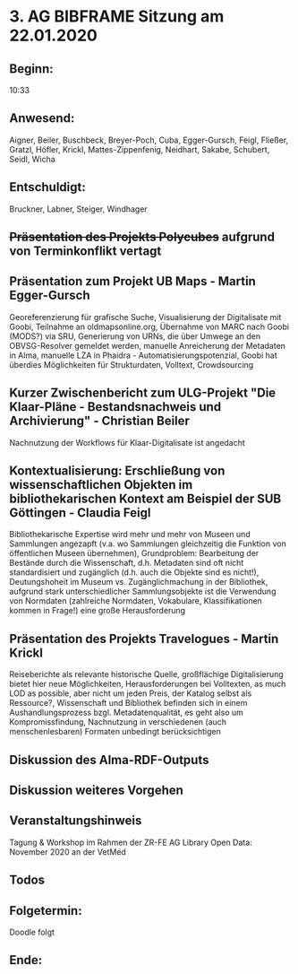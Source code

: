 # 3. AG BIBFRAME Sitzung am 22.01.2020

## Beginn: 

10:33

## Anwesend:

Aigner, Beiler, Buschbeck, Breyer-Poch, Cuba, Egger-Gursch, Feigl, Fließer, Gratzl, Höfler, Krickl, Mattes-Zippenfenig, Neidhart, Sakabe, Schubert, Seidl, Wicha

## Entschuldigt:

Bruckner, Labner, Steiger, Windhager

## ~~Präsentation des Projekts Polycubes~~ aufgrund von Terminkonflikt vertagt

## Präsentation zum Projekt UB Maps - Martin Egger-Gursch

Georeferenzierung für grafische Suche, Visualisierung der Digitalisate mit Goobi, Teilnahme an oldmapsonline.org, Übernahme von MARC nach Goobi (MODS?) via SRU, Generierung von URNs, die über Umwege an den OBVSG-Resolver gemeldet werden, manuelle Anreicherung der Metadaten in Alma, manuelle LZA in Phaidra - Automatisierungspotenzial, Goobi hat überdies Möglichkeiten für Strukturdaten, Volltext, Crowdsourcing

## Kurzer Zwischenbericht zum ULG-Projekt "Die Klaar-Pläne - Bestandsnachweis und Archivierung" - Christian Beiler

Nachnutzung der Workflows für Klaar-Digitalisate ist angedacht

## Kontextualisierung: Erschließung von wissenschaftlichen Objekten im bibliothekarischen Kontext am Beispiel der SUB Göttingen - Claudia Feigl

Bibliothekarische Expertise wird mehr und mehr von Museen und Sammlungen angezapft (v.a. wo Sammlungen gleichzeitig die Funktion von öffentlichen Museen übernehmen), Grundproblem: Bearbeitung der Bestände durch die Wissenschaft, d.h. Metadaten sind oft nicht standardisiert und zugänglich (d.h. auch die Objekte sind es nicht!), Deutungshoheit im Museum vs. Zugänglichmachung in der Bibliothek, aufgrund stark unterschiedlicher Sammlungsobjekte ist die Verwendung von Normdaten (zahlreiche Normdaten, Vokabulare, Klassifikationen kommen in Frage!) eine große Herausforderung

## Präsentation des Projekts Travelogues - Martin Krickl

Reiseberichte als relevante historische Quelle, großflächige Digitalisierung bietet hier neue Möglichkeiten, Herausforderungen bei Volltexten, as much LOD as possible, aber nicht um jeden Preis, der Katalog selbst als Ressource?, Wissenschaft und Bibliothek befinden sich in einem Aushandlungsprozess bzgl. Metadatenqualität, es geht also um Kompromissfindung, Nachnutzung in verschiedenen (auch menschenlesbaren) Formaten unbedingt berücksichtigen 

## Diskussion des Alma-RDF-Outputs

## Diskussion weiteres Vorgehen

## Veranstaltungshinweis

Tagung & Workshop im Rahmen der ZR-FE AG Library Open Data: November 2020 an der VetMed

## Todos

## Folgetermin: 

Doodle folgt

## Ende: 
